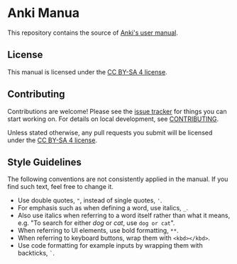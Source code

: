 # Anki Manua

This repository contains the source of [Anki's user manual](https://docs.ankiweb.net).

## License 

This manual is licensed under the [CC BY-SA 4 license](https://creativecommons.org/licenses/by-sa/4.0/).

## Contributing

Contributions are welcome! Please see the [issue tracker](https://github.com/ankitects/anki-manual/issues) for things you can start working on. For details on local development, see [CONTRIBUTING](CONTRIBUTING.md).

Unless stated otherwise, any pull requests you
submit will be licensed under the [CC BY-SA 4 license](https://creativecommons.org/licenses/by-sa/).

## Style Guidelines

The following conventions are not consistently applied in the manual. If you find such text, feel free to change it.

- Use double quotes, `"`, instead of single quotes, `'`.
- For emphasis such as when defining a word, use italics, `_`.
- Also use italics when referring to a word itself rather than what it means, e.g. "To search for either _dog_ or _cat_, use `dog or cat`".
- When referring to UI elements, use bold formatting, `**`.
- When referring to keyboard buttons, wrap them with `<kbd></kbd>`.
- Use code formatting for example inputs by wrapping them with backticks, `` ` ``.
